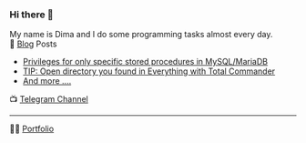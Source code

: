 ### Hi there 👋
My name is Dima and I do some programming tasks almost every day.   
📝 [Blog](https://dpursanov.medium.com/) Posts   
* [Privileges for only specific stored procedures in MySQL/MariaDB](https://dpursanov.medium.com/privileges-for-only-specific-stored-procedures-in-mysql-mariadb-5473a8c319d0)     
* [TIP: Open directory you found in Everything with Total Commander](https://dpursanov.medium.com/tip-open-directory-you-found-in-everything-with-total-commander-9e39deadd04c)
* [And more ....](https://dpursanov.medium.com/)   


📺 [Telegram Channel](https://t.me/x4516)   



------
👷‍♂️ [Portfolio](https://www.linkedin.com/in/dima-pursanov/)


<!--
**0x49D1/0x49D1** is a ✨ _special_ ✨ repository because its `README.md` (this file) appears on your GitHub profile.

Here are some ideas to get you started:

- 🔭 I’m currently working on ...
- 🌱 I’m currently learning ...
- 👯 I’m looking to collaborate on ...
- 🤔 I’m looking for help with ...
- 💬 Ask me about ...
- 📫 How to reach me: ...
- 😄 Pronouns: ...
- ⚡ Fun fact: ...
-->
